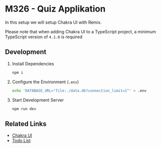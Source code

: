 # M326 - Quiz Applikation

In this setup we will setup Chakra UI with Remix.

Please note that when adding Chakra UI to a TypeScript project, a minimum TypeScript version of `4.1.0` is required

## Development

1. Install Dependencies

    ```sh
    npm i
    ```

2. Configure the Environment (`.env`)

    ```sh
    echo 'DATABASE_URL="file:./data.db?connection_limit=1"' > .env
    ```

3. Start Development Server

    ```sh
    npm run dev
    ```

## Related Links

* [Chakra UI](https://chakra-ui.com/guides/getting-started/remix-guide)
* [Todo List](./TODO.md)
